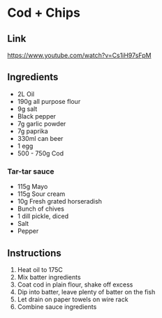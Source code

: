 # Cod + Chips

## Link

https://www.youtube.com/watch?v=Cs1iH97sFpM

## Ingredients

- 2L Oil
- 190g all purpose flour
- 9g salt
- Black pepper
- 7g garlic powder
- 7g paprika
- 330ml can beer
- 1 egg
- 500 - 750g Cod

### Tar-tar sauce

- 115g Mayo
- 115g Sour cream
- 10g Fresh grated horseradish
- Bunch of chives
- 1 dill pickle, diced
- Salt
- Pepper

## Instructions

1. Heat oil to 175C
2. Mix batter ingredients
3. Coat cod in plain flour, shake off excess
4. Dip into batter, leave plenty of batter on the fish
5. Let drain on paper towels on wire rack
6. Combine sauce ingredients

